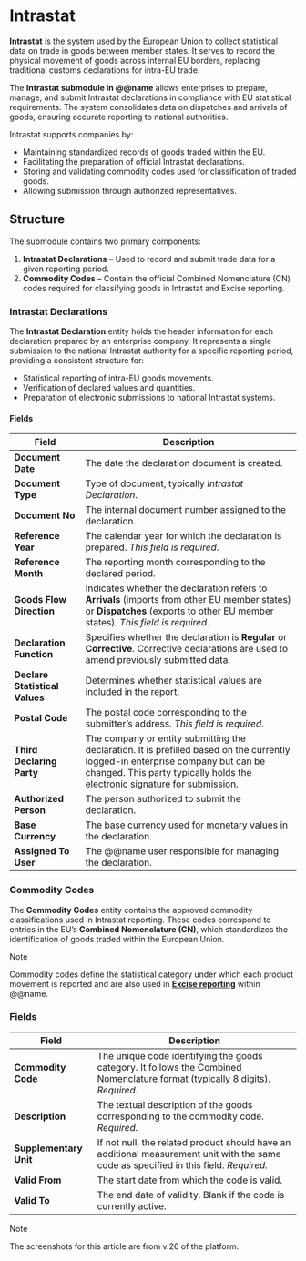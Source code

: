 # Intrastat

**Intrastat** is the system used by the European Union to collect statistical data on trade in goods between member states. It serves to record the physical movement of goods across internal EU borders, replacing traditional customs declarations for intra-EU trade.

The **Intrastat submodule in @@name** allows enterprises to prepare, manage, and submit Intrastat declarations in compliance with EU statistical requirements. The system consolidates data on dispatches and arrivals of goods, ensuring accurate reporting to national authorities.

Intrastat supports companies by:

* Maintaining standardized records of goods traded within the EU.
* Facilitating the preparation of official Intrastat declarations.
* Storing and validating commodity codes used for classification of traded goods.
* Allowing submission through authorized representatives.

## Structure

The submodule contains two primary components:

1. **Intrastat Declarations** – Used to record and submit trade data for a given reporting period.
2. **Commodity Codes** – Contain the official Combined Nomenclature (CN) codes required for classifying goods in Intrastat and Excise reporting.

### Intrastat Declarations

The **Intrastat Declaration** entity holds the header information for each declaration prepared by an enterprise company. It represents a single submission to the national Intrastat authority for a specific reporting period, providing a consistent structure for:

* Statistical reporting of intra-EU goods movements.
* Verification of declared values and quantities.
* Preparation of electronic submissions to national Intrastat systems.

#### Fields

| Field                          | Description                                                                                                                                                                                                   |
| ------------------------------ | ------------------------------------------------------------------------------------------------------------------------------------------------------------------------------------------------------------- |
| **Document Date**              | The date the declaration document is created.                                                                                                                                                                 |
| **Document Type**              | Type of document, typically *Intrastat Declaration*.                                                                                                                                                          |
| **Document No**                | The internal document number assigned to the declaration.                                                                                                                                                     |
| **Reference Year**             | The calendar year for which the declaration is prepared. *This field is required*.                                                                                                                              |
| **Reference Month**            | The reporting month corresponding to the declared period.                                                                                                                                                     |
| **Goods Flow Direction**       | Indicates whether the declaration refers to **Arrivals** (imports from other EU member states) or **Dispatches** (exports to other EU member states). _This field is required_.                                 |
| **Declaration Function**       | Specifies whether the declaration is **Regular** or **Corrective**. Corrective declarations are used to amend previously submitted data.                                                                      |
| **Declare Statistical Values** | Determines whether statistical values are included in the report.                                                                                                                                             |
| **Postal Code**                | The postal code corresponding to the submitter’s address. _This field is required_.                                                                                                                             |
| **Third Declaring Party**      | The company or entity submitting the declaration. It is prefilled based on the currently logged-in enterprise company but can be changed. This party typically holds the electronic signature for submission. |
| **Authorized Person**          | The person authorized to submit the declaration.                                                                                                                                      |
| **Base Currency**              | The base currency used for monetary values in the declaration.                                                                                                                                                |
| **Assigned To User**           | The @@name user responsible for managing the declaration.                                                                                                                                                    |

### Commodity Codes

The **Commodity Codes** entity contains the approved commodity classifications used in Intrastat reporting. These codes correspond to entries in the EU’s **Combined Nomenclature (CN)**, which standardizes the identification of goods traded within the European Union.

> [!NOTE]
>
> Commodity codes define the statistical category under which each product movement is reported and are also used in **[Excise reporting](https://docs.erp.net/tech/modules/financials/excise/definitions/other-excise-definitions.html)** within @@name.

### Fields

| Field                  | Description                                                                                                        |
| ---------------------- | ------------------------------------------------------------------------------------------------------------------ |
| **Commodity Code**     | The unique code identifying the goods category. It follows the Combined Nomenclature format (typically 8 digits). _Required._   |
| **Description**        | The textual description of the goods corresponding to the commodity code. _Required._                                          |
| **Supplementary Unit** | If not null, the related product should have an additional measurement unit with the same code as specified in this field. _Required._  |
| **Valid From**         | The start date from which the code is valid.                                                                       |
| **Valid To**           | The end date of validity. Blank if the code is currently active.                                                   |

> [!NOTE]
> 
> The screenshots for this article are from v.26 of the platform.

